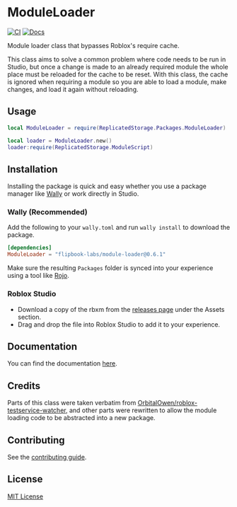 # ModuleLoader

[![CI](https://github.com/flipbook-labs/module-loader/actions/workflows/ci.yml/badge.svg)](https://github.com/flipbook-labs/module-loader/actions/workflows/ci.yml)
[![Docs](https://img.shields.io/badge/docs-website-brightgreen)](https://flipbook-labs.github.io/module-loader)

Module loader class that bypasses Roblox's require cache.

This class aims to solve a common problem where code needs to be run in Studio, but once a change is made to an already required module the whole place must be reloaded for the cache to be reset. With this class, the cache is ignored when requiring a module so you are able to load a module, make changes, and load it again without reloading.

## Usage

```lua
local ModuleLoader = require(ReplicatedStorage.Packages.ModuleLoader)

local loader = ModuleLoader.new()
loader:require(ReplicatedStorage.ModuleScript)
```

## Installation

Installing the package is quick and easy whether you use a package manager like [Wally](https://github.com/UpliftGames/wally) or work directly in Studio.

### Wally (Recommended)

Add the following to your `wally.toml` and run `wally install` to download the package.

```toml
[dependencies]
ModuleLoader = "flipbook-labs/module-loader@0.6.1"
```

Make sure the resulting `Packages` folder is synced into your experience using a tool like [Rojo](https://github.com/rojo-rbx/rojo/).

### Roblox Studio

* Download a copy of the rbxm from the [releases page](https://github.com/flipbook-labs/module-loader/releases/latest) under the Assets section.
* Drag and drop the file into Roblox Studio to add it to your experience.
## Documentation

You can find the documentation [here](https://flipbook-labs.github.io/module-loader).

## Credits

Parts of this class were taken verbatim from [OrbitalOwen/roblox-testservice-watcher](https://github.com/OrbitalOwen/roblox-testservice-watcher), and other parts were rewritten to allow the module loading code to be abstracted into a new package.

## Contributing

See the [contributing guide](https://flipbook-labs.github.io/module-loader/docs/contributing).

## License

[MIT License](LICENSE)